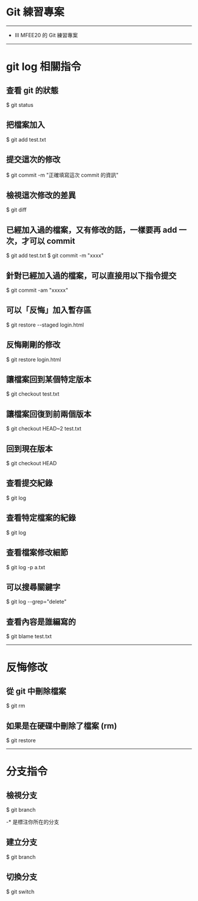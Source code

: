 # Git 練習專案

---

- III MFEE20 的 Git 練習專案

---

# git log 相關指令

## 查看 git 的狀態

$ git status

## 把檔案加入

$ git add test.txt

## 提交這次的修改

$ git commit -m "正確填寫這次 commit 的資訊"

## 檢視這次修改的差異

$ git diff

## 已經加入過的檔案，又有修改的話，一樣要再 add 一次，才可以 commit

$ git add test.txt
$ git commit -m "xxxx"

## 針對已經加入過的檔案，可以直接用以下指令提交

$ git commit -am "xxxxx"

## 可以「反悔」加入暫存區

$ git restore --staged login.html

## 反悔剛剛的修改

$ git restore login.html

## 讓檔案回到某個特定版本

$ git checkout <commit> test.txt

## 讓檔案回復到前兩個版本

$ git checkout HEAD~2 test.txt

## 回到現在版本

$ git checkout HEAD

## 查看提交紀錄

$ git log

## 查看特定檔案的紀錄

$ git log <file>

## 查看檔案修改細節

$ git log -p a.txt

## 可以搜尋關鍵字

$ git log --grep="delete"

## 查看內容是誰編寫的

$ git blame test.txt

---

# 反悔修改

## 從 git 中刪除檔案

$ git rm <file>

## 如果是在硬碟中刪除了檔案 (rm)

$ git restore <file>

---

# 分支指令

## 檢視分支

$ git branch

-\* 是標注你所在的分支

## 建立分支

$ git branch <branch-name>

## 切換分支

$ git switch <branch-name>
